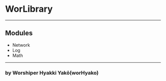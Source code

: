 # WorLibrary

---

## Modules

- Network []()
- Log []()
- Math []()

--- 

### by Worshiper Hyakki Yakō(worHyako)
